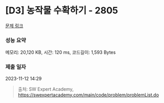 # [D3] 농작물 수확하기 - 2805 

[문제 링크](https://swexpertacademy.com/main/code/problem/problemDetail.do?contestProbId=AV7GLXqKAWYDFAXB) 

### 성능 요약

메모리: 20,120 KB, 시간: 120 ms, 코드길이: 1,593 Bytes

### 제출 일자

2023-11-12 14:29



> 출처: SW Expert Academy, https://swexpertacademy.com/main/code/problem/problemList.do